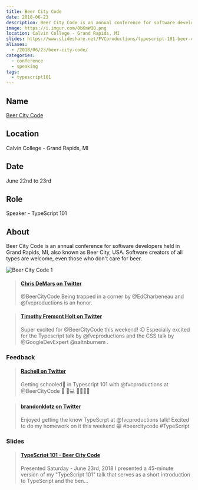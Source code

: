 ```yaml
---
title: Beer City Code
date: 2018-06-23
description: Beer City Code is an annual conference for software developers held in Grand Rapids, MI, also known as Beer City, USA. 🍻
image: https://i.imgur.com/0bKmWQQ.png
location: Calvin College - Grand Rapids, MI
slides: https://www.slideshare.net/FVCproductions/typescript-101-beer-city-code
aliases:
  - /2018/06/23/beer-city-code/
categories:
  - conference
  - speaking
tags:
  - typescript101
---
```


## Name

[Beer City Code](https://beercitycode.com/)

## Location

Calvin College - Grand Rapids, MI

## Date

June 22nd to 23rd

## Role

Speaker - TypeScript 101

## About

Beer City Code is an annual conference for software developers held in Grand Rapids, MI, also known as Beer City, USA. Software creators of all types are welcome, even those who don't care for beer.

![Beer City Code 1](https://i.imgur.com/KUhgiCZ.png)

<blockquote class="embedly-card"><h4><a href="https://twitter.com/saltnburnem/status/996537487882416129">Chris DeMars on Twitter</a></h4><p>@BeerCityCode Being trapped in a corner by @EdCharbeneau and @fvcproductions is an honor.</p></blockquote>
<script async src="//cdn.embedly.com/widgets/platform.js" charset="UTF-8"></script>

<blockquote class="embedly-card"><h4><a href="https://twitter.com/fremont_holt/status/1009478255261437952">Timothy Fremont Holt on Twitter</a></h4><p>Super excited for @BeerCityCode this weekend! :D Especially excited for the Typescript talk by @fvcproductions and the CSS talk by @GoogleDevExpert @saltnburnem .</p></blockquote>
<script async src="//cdn.embedly.com/widgets/platform.js" charset="UTF-8"></script>

### Feedback

<blockquote class="embedly-card"><h4><a href="https://twitter.com/Rachell_Calhoun/status/1010531537400590336">Rachell on Twitter</a></h4><p>Getting schooled📝 in Typescript 101 with @fvcproductions at @BeerCityCode 🍺 🌇💻 👏👏👏💯</p></blockquote>
<script async src="//cdn.embedly.com/widgets/platform.js" charset="UTF-8"></script>

<blockquote class="embedly-card"><h4><a href="https://twitter.com/brandonklotz/status/1010568812696043520">brandonklotz on Twitter</a></h4><p>Enjoyed getting the know TypeScrpt at @fvcproductions talk! Excited to do my homework on it this weekend 😁 #beercitycode #TypeScript</p></blockquote>
<script async src="//cdn.embedly.com/widgets/platform.js" charset="UTF-8"></script>

### Slides

<blockquote class="embedly-card"><h4><a href="https://www.slideshare.net/FVCproductions/typescript-101-beer-city-code">TypeScript 101 - Beer City Code</a></h4><p>Presented Saturday - June 23rd, 2018 I presented a 45-minute version of my "TypeScript 101" talk that serves as a short introduction to TypeScript and the ben...</p></blockquote>
<script async src="//cdn.embedly.com/widgets/platform.js" charset="UTF-8"></script>
